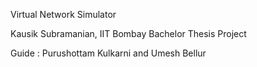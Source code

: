 Virtual Network Simulator 

Kausik Subramanian, IIT Bombay
Bachelor Thesis Project

Guide : Purushottam Kulkarni and Umesh Bellur
